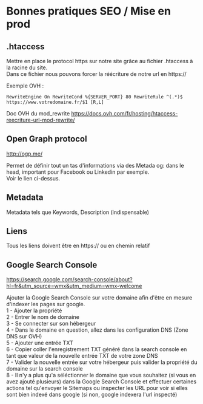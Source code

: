 # Bonnes pratiques SEO / Mise en prod

## .htaccess

Mettre en place le protocol https sur notre site grâce au fichier .htaccess à la racine du site.<br>
Dans ce fichier nous pouvons forcer la réécriture de notre url en https://

Exemple OVH :

`RewriteEngine On
RewriteCond %{SERVER_PORT} 80
RewriteRule ^(.*)$ https://www.votredomaine.fr/$1 [R,L]`

Doc OVH du mod_rewrite https://docs.ovh.com/fr/hosting/htaccess-reecriture-url-mod-rewrite/

## Open Graph protocol

http://ogp.me/

Permet de définir tout un tas d'informations via des Metada og: dans le head, important pour Facebook ou Linkedin par exemple.<br>
 Voir le lien ci-dessus.

## Metadata

Metadata tels que Keywords, Description (indispensable)

## Liens 

Tous les liens doivent être en https:// ou en chemin relatif

## Google Search Console

https://search.google.com/search-console/about?hl=fr&utm_source=wmx&utm_medium=wmx-welcome

Ajouter la Google Search Console sur votre domaine afin d'être en mesure d'indexer les pages sur google.<br>
1 - Ajouter la propriété <br>
2 - Entrer le nom de domaine <br>
3 - Se connecter sur son hébergeur <br>
4 - Dans le domaine en question, allez dans les configuration DNS (Zone DNS sur OVH) <br>
5 - Ajouter une entrée TXT <br>
6 - Copier coller l'enregistrement TXT généré dans la search console en tant que valeur de la nouvelle entrée TXT de votre zone DNS <br>
7 - Valider la nouvelle entrée sur votre hébergeur puis valider la propriété du domaine sur la search console <br>
8 - Il n'y a plus qu'a séléctionner le domaine que vous souhaitez (si vous en avez ajouté plusieurs) dans la Google Search Console et effectuer certaines actions tel qu'envoyer le Sitemaps ou inspecter les URL pour voir si elles sont bien indexé dans google (si non, google indexera l'url inspecté)
